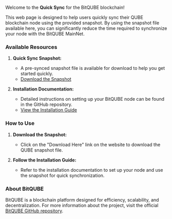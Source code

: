 Welcome to the **Quick Sync** for the BitQUBE blockchain!

This web page is designed to help users quickly sync their QUBE blockchain node using the provided snapshot. By using the snapshot file available here, you can significantly reduce the time required to synchronize your node with the BitQUBE MainNet.

### Available Resources

1. **Quick Sync Snapshot:**
   - A pre-synced snapshot file is available for download to help you get started quickly.
   - [Download the Snapshot](https://quicksync.bitqube.org/QUBE_Snapshot.zip)

2. **Installation Documentation:**
   - Detailed instructions on setting up your BitQUBE node can be found in the GitHub repository.
   - [View the Installation Guide](https://github.com/bitqube/bitqube/blob/main/INSTALL.md)

### How to Use

1. **Download the Snapshot:**
   - Click on the "Download Here" link on the website to download the QUBE snapshot file.

2. **Follow the Installation Guide:**
   - Refer to the installation documentation to set up your node and use the snapshot for quick synchronization.

### About BitQUBE

BitQUBE is a blockchain platform designed for efficiency, scalability, and decentralization. For more information about the project, visit the official [BitQUBE GitHub repository](https://github.com/bitqube/bitqube).
